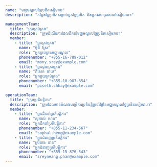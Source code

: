 ```yaml
---
name: "មជ្ឈមណ្ឌលច្នៃប្រឌិតសៀមរាប"
description: "កន្លែងច្នៃប្រឌិតសម្រាប់អ្នកច្នៃប្រឌិត និងអ្នកសហគ្រាសនៅសៀមរាប។"

managementTeam:
  title: "ក្រុមគ្រប់គ្រង"
  description: "ក្រុមដំណើរការដែលដឹកនាំមជ្ឈមណ្ឌលច្នៃប្រឌិតសៀមរាប។"
  member:
    - title: "អ្នកគ្រប់គ្រង"
      name: "ម៉ូនី ស្រែ"
      role: "អ្នកគ្រប់គ្រងមជ្ឈមណ្ឌល"
      phonenumber: "+855-16-789-012"
      email: "mony.srey@example.com"
    - title: "អ្នកជួយគ្រប់គ្រង"
      name: "ភីសេត ឆាយ"
      role: "អ្នកជួយគ្រប់គ្រង"
      phonenumber: "+855-10-987-654"
      email: "piseth.chhay@example.com"

operationTeam:
  title: "ក្រុមប្រតិបត្តិការ"
  description: "ក្រុមដែលមានបំណងបម្រើការប្រតិបត្តិប្រចាំថ្ងៃនៃមជ្ឈមណ្ឌលច្នៃប្រឌិតសៀមរាប។"
  member:
    - title: "អ្នកដឹកនាំប្រតិបត្តិការ"
      name: "សុភាល់ ហេង"
      role: "អ្នកដឹកនាំប្រតិបត្តិការ"
      phonenumber: "+855-11-234-567"
      email: "sophal.heng@example.com"
    - title: "អ្នកជំនាញប្រតិបត្តិការ"
      name: "ស្រីនាង ផាន"
      role: "អ្នកជំនាញប្រតិបត្តិការ"
      phonenumber: "+855-15-876-543"
      email: "sreyneang.phan@example.com"
---
```

